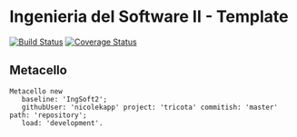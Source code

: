 # Ingenieria del Software II - Template

[![Build Status](https://travis-ci.org/uca-is2/tricota.svg?branch=master)](https://travis-ci.org/uca-is2/tricota)
[![Coverage Status](https://coveralls.io/repos/github/uca-is2/tricota/badge.svg?branch=master)](https://coveralls.io/github/uca-is2/tricota?branch=master)

## Metacello

```smalltalk
Metacello new
   baseline: 'IngSoft2';
   githubUser: 'nicolekapp' project: 'tricota' commitish: 'master' path: 'repository';
   load: 'development'.
```
